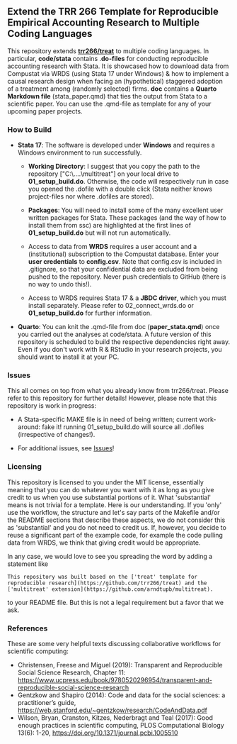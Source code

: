 ## Extend the TRR 266 Template for Reproducible Empirical Accounting Research to Multiple Coding Languages

This repository extends [**trr266/treat**](https://github.com/trr266/treat) to multiple coding languages. In particular, **code/stata** contains .**do-files** for conducting reproducible accounting research with Stata. It is showcased how to download data from Compustat via WRDS (using Stata 17 under Windows) & how to implement a causal research design when facing an (hypothetical) staggered adoption of a treatment among (randomly selected) firms. **doc** contains a **Quarto Markdown file** (stata_paper.qmd) that ties the output from Stata to a scientific paper. You can use the .qmd-file as template for any of your upcoming paper projects.

### How to Build

-   **Stata 17**: The software is developed under **Windows** and requires a Windows environment to run successfully.

    -   **Working Directory**: I suggest that you copy the path to the repository ["C:\\....\\multitreat"] on your local drive to **01_setup_build.do**. Otherwise, the code will respectively run in case you opened the .dofile with a double click (Stata neither knows project-files nor where .dofiles are stored).

    -   **Packages**: You will need to install some of the many excellent user written packages for Stata. These packages (and the way of how to install them from ssc) are highlighted at the first lines of **01_setup_build.do** but will not run automatically.

    -   Access to data from **WRDS** requires a user account and a (institutional) subscription to the Compustat database. Enter your **user credentials** to **config.csv**. Note that config.csv is included in .gitignore, so that your confidential data are excluded from being pushed to the repository. Never push credentials to GitHub (there is no way to undo this!).

    -   Access to WRDS requires Stata 17 & a **JBDC driver**, which you must install separately. Please refer to 02_connect_wrds.do or **01_setup_build.do** for further information.

-   **Quarto**: You can knit the .qmd-file from doc (**paper_stata.qmd**) once you carried out the analyses at code/stata. A future version of this repository is scheduled to build the respective dependencies right away. Even if you don't work with R & RStudio in your research projects, you should want to install it at your PC.

### Issues

This all comes on top from what you already know from trr266/treat. Please refer to this repository for further details! However, please note that this repository is work in progress:

-   A Stata-specific MAKE file is in need of being written; current work-around: fake it! running 01_setup_build.do will source all .dofiles (irrespective of changes!).

-   For additional issues, see [Issues](https://github.com/arndtupb/multitreat/issues)!

### Licensing

This repository is licensed to you under the MIT license, essentially meaning that you can do whatever you want with it as long as you give credit to us when you use substantial portions of it. What 'substantial' means is not trivial for a template. Here is our understanding. If you 'only' use the workflow, the structure and let's say parts of the Makefile and/or the README sections that describe these aspects, we do not consider this as 'substantial' and you do not need to credit us. If, however, you decide to reuse a significant part of the example code, for example the code pulling data from WRDS, we think that giving credit would be appropriate.

In any case, we would love to see you spreading the word by adding a statement like

    This repository was built based on the ['treat' template for reproducible research](https://github.com/trr266/treat) and the ['multitreat' extension](https://github.com/arndtupb/multitreat).

to your README file. But this is not a legal requirement but a favor that we ask.

### References

These are some very helpful texts discussing collaborative workflows for scientific computing:

-   Christensen, Freese and Miguel (2019): Transparent and Reproducible Social Science Research, Chapter 11: <https://www.ucpress.edu/book/9780520296954/transparent-and-reproducible-social-science-research>
-   Gentzkow and Shapiro (2014): Code and data for the social sciences: a practitioner’s guide, <https://web.stanford.edu/~gentzkow/research/CodeAndData.pdf>
-   Wilson, Bryan, Cranston, Kitzes, Nederbragt and Teal (2017): Good enough practices in scientific computing, PLOS Computational Biology 13(6): 1-20, <https://doi.org/10.1371/journal.pcbi.1005510>
